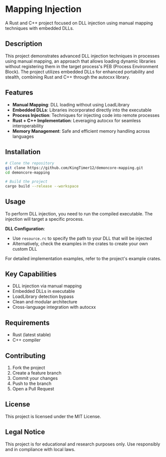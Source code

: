 # Mapping Injection

A Rust and C++ project focused on DLL injection using manual mapping techniques with embedded DLLs.

## Description

This project demonstrates advanced DLL injection techniques in processes using manual mapping, an approach that allows loading dynamic libraries without registering them in the target process's PEB (Process Environment Block). The project utilizes embedded DLLs for enhanced portability and stealth, combining Rust and C++ through the autocxx library.

## Features

- **Manual Mapping**: DLL loading without using LoadLibrary
- **Embedded DLLs**: Libraries incorporated directly into the executable
- **Process Injection**: Techniques for injecting code into remote processes
- **Rust + C++ Implementation**: Leveraging autocxx for seamless interoperability
- **Memory Management**: Safe and efficient memory handling across languages

## Installation

```bash
# Clone the repository
git clone https://github.com/KingTimer12/demoncore-mapping.git
cd demoncore-mapping

# Build the project
cargo build --release --workspace
```

## Usage

To perform DLL injection, you need to run the compiled executable. The injection will target a specific process.

**DLL Configuration**:
- Use `resource.rc` to specify the path to your DLL that will be injected
- Alternatively, check the examples in the crates to create your own custom DLL

For detailed implementation examples, refer to the project's example crates.

## Key Capabilities

- DLL injection via manual mapping
- Embedded DLLs in executable
- LoadLibrary detection bypass
- Clean and modular architecture
- Cross-language integration with autocxx

## Requirements

- Rust (latest stable)
- C++ compiler

## Contributing

1. Fork the project
2. Create a feature branch
3. Commit your changes
4. Push to the branch
5. Open a Pull Request

## License

This project is licensed under the MIT License.

## Legal Notice

This project is for educational and research purposes only. Use responsibly and in compliance with local laws.
